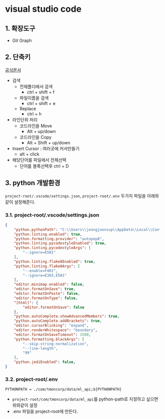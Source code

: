 # visual studio code

## 1. 확장도구

* Git Graph


## 2. 단축키

[공식문서](https://code.visualstudio.com/shortcuts/keyboard-shortcuts-windows.pdf)

* 검색
    * 전체폴더에서 검색
        * ctrl + shift + f
    * 파일이름을 검색
        * ctrl + shift + e
    * Replace
        * ctrl + h
* 라인단위 처리
    * 코드라인을 Move
        * Alt + up/down
    * 코드라인을 Copy
        * Alt + Shift + up/down
* Insert Cursor : 여러곳에 커서만들기
    * alt + click
* 해당단어를 파일에서 전체선택
    * 단어를 블록선택후 ctrl + D


## 3. python 개발환경

```project-root/.vscode/settings.json```, ```project-root/.env``` 두가지 파일을 아래와 같이 설정해준다.


### 3.1. project-root/.vscode/settings.json

```json
{
    "python.pythonPath": "C:\\Users\\jeongjoonsup\\AppData\\Local\\Continuum\\anaconda3\\envs\\mlapi\\python.exe",
    "python.linting.enabled": true,
    "python.formatting.provider": "autopep8",
    "python.linting.pycodestyleEnabled": true,
    "python.linting.pycodestyleArgs": [
        "--ignore=E501"
    ],
    "python.linting.flake8Enabled": true,
    "python.linting.flake8Args": [
        "--enable=F401",
        "--ignore=E303,E501"
    ],
    "editor.minimap.enabled": false,
    "editor.formatOnSave": true,
    "editor.formatOnPaste": false,
    "editor.formatOnType": false,
    "[html]": {
        "editor.formatOnSave": false
    },
    "python.autoComplete.showAdvancedMembers": true,
    "python.autoComplete.addBrackets": true,
    "editor.cursorBlinking": "expand",
    "editor.renderWhitespace": "boundary",
    "editor.formatOnSaveTimeout": 1500,
    "python.formatting.blackArgs": [
        "--skip-string-normalization",
        "--line-length",
        "99"
    ],
    "python.jediEnabled": false,
}
```

### 3.2. project-root/.env

```shell
PYTHONPATH = ./com/tmoncorp/data/ml_api;${PYTHONPATH}
```

* ```project-root/com/tmoncorp/data/ml_api```를 python-path로 지정하고 싶으면 위와같이 설정
* .env 파일을 project-root에 만든다.


